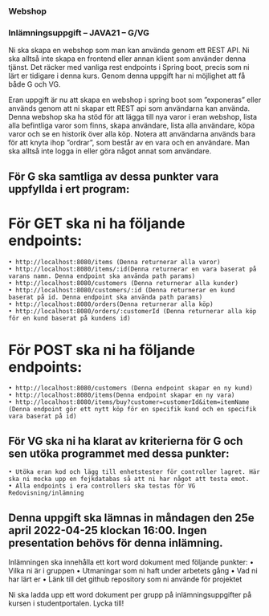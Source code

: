 ### Webshop  ###

### Inlämningsuppgift – JAVA21 – G/VG ###

Ni ska skapa en webshop som man kan använda genom ett REST API. Ni ska alltså inte skapa en frontend eller annan klient som använder denna tjänst. 
Det räcker med vanliga rest endpoints i Spring boot, precis som ni lärt er tidigare i denna kurs.
Genom denna uppgift har ni möjlighet att få både G och VG.

Eran uppgift är nu att skapa en webshop i spring boot som ”exponeras” eller används genom att ni skapar ett REST api som användarna kan använda. 
Denna webshop ska ha stöd för att lägga till nya varor i eran webshop, lista alla befintliga varor som finns, skapa användare, lista alla användare, 
köpa varor och se en historik över alla köp. Notera att användarna används bara för att knyta ihop ”ordrar”, som består av en vara och en användare. 
Man ska alltså inte logga in eller göra något annat som användare.

## För G ska samtliga av dessa punkter vara uppfyllda i ert program:

  # För GET ska ni ha följande endpoints:
    • http://localhost:8080/items (Denna returnerar alla varor)
    • http://localhost:8080/items/:id(Denna returnerar en vara baserat på varans namn. Denna endpoint ska använda path params)
    • http://localhost:8080/customers (Denna returnerar alla kunder)
    • http://localhost:8080/customers/:id (Denna returnerar en kund baserat på id. Denna endpoint ska använda path params)
    • http://localhost:8080/orders(Denna returnerar alla köp)
    • http://localhost:8080/orders/:customerId (Denna returnerar alla köp för en kund baserat på kundens id)
     
  # För POST ska ni ha följande endpoints:
    • http://localhost:8080/customers (Denna endpoint skapar en ny kund)
    • http://localhost:8080/items(Denna endpoint skapar en ny vara)
    • http://localhost:8080/items/buy?customer=customerId&item=itemName (Denna endpoint gör ett nytt köp för en specifik kund och en specifik vara baserat på id)
  
## För VG ska ni ha klarat av kriterierna för G och sen utöka programmet med dessa punkter:

    • Utöka eran kod och lägg till enhetstester för controller lagret. Här ska ni mocka upp en fejkdatabas så att ni har något att testa emot.
    • Alla endpoints i era controllers ska testas för VG Redovisning/inlämning
  
## Denna uppgift ska lämnas in måndagen den 25e april 2022-04-25 klockan 16:00. Ingen presentation behövs för denna inlämning. 

  Inlämningen ska innehålla ett kort word dokument med följande punkter:
    • Vilka ni är i gruppen
    • Utmaningar som ni haft under arbetets gång
    • Vad ni har lärt er
    • Länk till det github repository som ni använde för projektet

  Ni ska ladda upp ett word dokument per grupp på inlämningsuppgifter på kursen i studentportalen.
  Lycka till!
